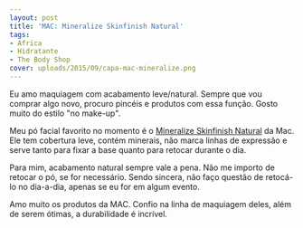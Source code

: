 ```yaml
---
layout: post
title: 'MAC: Mineralize Skinfinish Natural'
tags:
- Africa
- Hidratante
- The Body Shop
cover: uploads/2015/09/capa-mac-mineralize.png
---
```


Eu amo maquiagem com acabamento leve/natural. Sempre que vou comprar algo novo, procuro pinc&eacute;is e produtos com essa fun&ccedil;&atilde;o. Gosto muito do estilo "no make-up".

Meu p&oacute; facial favorito no momento &eacute; o <a href="http://www.maccosmetics.com.br/product/shaded/9861/30734/Cult-Classics/Mineralize/Mineralize-Skinfinish-Natural/index.tmpl">Mineralize Skinfinish Natural</a> da Mac. Ele tem cobertura leve, cont&eacute;m minerais, n&atilde;o marca linhas de express&atilde;o e serve tanto para fixar a base quanto para retocar durante o dia.

Para mim, acabamento natural sempre vale a pena. N&atilde;o me importo de retocar o p&oacute;, se for necess&aacute;rio. Sendo sincera, n&atilde;o fa&ccedil;o quest&atilde;o de retoc&aacute;-lo no dia-a-dia, apenas se eu for em algum evento.

Amo muito os produtos da MAC. Confio na linha de maquiagem deles, al&eacute;m de serem &oacute;timas, a durabilidade &eacute; incr&iacute;vel.

